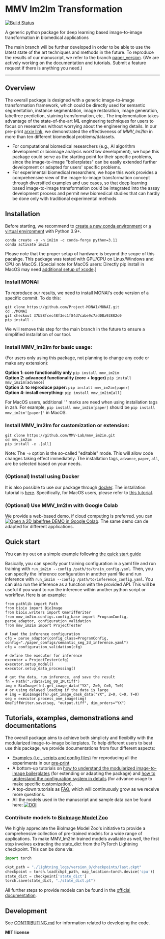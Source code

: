 # MMV Im2Im Transformation

[![Build Status](https://github.com/MMV-Lab/mmv_im2im/workflows/Build%20Main/badge.svg)](https://github.com/MMV-Lab/mmv_im2im/actions)

A generic python package for deep learning based image-to-image transformation in biomedical applications

The main branch will be further developed in order to be able to use the latest state of the art techniques and methods in the future. To reproduce the results of our manuscript, we refer to the branch [paper_version](https://github.com/MMV-Lab/mmv_im2im/tree/paper_version).
(We are actively working on the documentation and tutorials. Submit a feature request if there is anything you need.)

---

## Overview

The overall package is designed with a generic image-to-image transformation framework, which could be directly used for semantic segmentation, instance segmentation, image restoration, image generation, labelfree prediction, staining transformation, etc.. The implementation takes advantage of the state-of-the-art ML engineering techniques for users to focus on researches without worrying about the engineering details. In our pre-print [arxiv link](https://arxiv.org/abs/2209.02498), we demonstrated the effectiveness of *MMV_Im2Im* in more than ten different biomedical problems/datasets. 

* For computational biomedical researchers (e.g., AI algorithm development or bioimage analysis workflow development), we hope this package could serve as the starting point for their specific problems, since the image-to-image "boilerplates" can be easily extended further development or adapted for users' specific problems.
* For experimental biomedical researchers, we hope this work provides a comprehensive view of the image-to-image transformation concept through diversified examples and use cases, so that deep learning based image-to-image transformation could be integrated into the assay development process and permit new biomedical studies that can hardly be done only with traditional experimental methods


## Installation

Before starting, we recommend to [create a new conda environment](https://docs.conda.io/projects/conda/en/latest/user-guide/tasks/manage-environments.html#creating-an-environment-with-commands) or [a virtual environment](https://docs.python.org/3/library/venv.html) with Python 3.9+.

```
conda create -y -n im2im -c conda-forge python=3.11
conda activate im2im
```

Please note that the proper setup of hardware is beyond the scope of this pacakge. This package was tested with GPU/CPU on Linux/Windows and CPU on MacOS. [Special note for MacOS users: Directly pip install in MacOS may need [additional setup of xcode](https://developer.apple.com/forums/thread/673827).]

### Install MONAI

To reproduce our results, we need to install MONAI's code version of a specific commit. To do this:
```
git clone https://github.com/Project-MONAI/MONAI.git
cd ./MONAI
git checkout 37b58fcec48f3ec1f84d7cabe9c7ad08a93882c0
pip install .
```

We will remove this step for the main branch in the future to ensure a simplified installation of our tool.

### Install MMV_Im2Im for basic usage:

(For users only using this package, not planning to change any code or make any extension):

**Option 1: core functionality only** `pip install mmv_im2im`<br>
**Option 2: advanced functionality (core + logger)** `pip install mmv_im2im[advance]`<br>
**Option 3: to reproduce paper:** `pip install mmv_im2im[paper]`<br>
**Option 4: install everything:** `pip install mmv_im2im[all]`<br>

For MacOS users, additional ' ' marks are need when using installation tags in zsh. For example, `pip install mmv_im2im[paper]` should be `pip install mmv_im2im'[paper]'` in MacOS.

### Install MMV_Im2Im for customization or extension:


```
git clone https://github.com/MMV-Lab/mmv_im2im.git
cd mmv_im2im
pip install -e .[all]
```

Note: The `-e` option is the so-called "editable" mode. This will allow code changes taking effect immediately. The installation tags, `advance`, `paper`, `all`, are be selected based on your needs.

### (Optional) Install using Docker

It is also possible to use our package through [docker](https://www.docker.com/). The installation tutorial is [here](docker/tutorial.md). Specifically, for MacOS users, please refer to [this tutorial](tutorials/docker/mmv_im2im_docker_tutorial.md).

### (Optional) Use MMV_Im2Im with Google Colab

We provide a web-based demo, if cloud computing is preferred. you can [![Open a 2D labelfree DEMO in Google Colab](https://colab.research.google.com/assets/colab-badge.svg)](https://colab.research.google.com/github/MMV-Lab/mmv_im2im/blob/main/tutorials/colab/labelfree_2d.ipynb). The same demo can de adapted for different applications.

## Quick start

You can try out on a simple example following [the quick start guide](tutorials/quick_start.md)

Basically, you can specify your training configuration in a yaml file and run training with `run_im2im --config /path/to/train_config.yaml`. Then, you can specify the inference configuration in another yaml file and run inference with `run_im2im --config /path/to/inference_config.yaml`. You can also run the inference as a function with the provided API. This will be useful if you want to run the inference within another python script or workflow.  Here is an example:

```
from pathlib import Path
from bioio import BioImage
from bioio.writers import OmeTiffWriter
from mmv_im2im.configs.config_base import ProgramConfig, parse_adaptor, configuration_validation
from mmv_im2im import ProjectTester

# load the inference configuration
cfg = parse_adaptor(config_class=ProgramConfig, config="./paper_configs/semantic_seg_2d_inference.yaml")
cfg = configuration_validation(cfg)

# define the executor for inference
executor = ProjectTester(cfg)
executor.setup_model()
executor.setup_data_processing()

# get the data, run inference, and save the result
fn = Path("./data/img_00_IM.tiff")
img = BioImage(fn).get_image_data("YX", Z=0, C=0, T=0)
# or using delayed loading if the data is large
# img = BioImage(fn).get_image_dask_data("YX", Z=0, C=0, T=0)
seg = executor.process_one_image(img)
OmeTiffWriter.save(seg, "output.tiff", dim_orders="YX")
```


## Tutorials, examples, demonstrations and documentations

The overall package aims to achieve both simplicty and flexibilty with the modularized image-to-image boilerplates. To help different users to best use this package, we provide documentations from four different aspects:

* [Examples (i.e., scripts and config files)](tutorials/example_by_use_case.md) for reproducing all the experiments in our [pre-print](https://arxiv.org/abs/2209.02498)
* A bottom-up tutorials on [how to understand the modularized image-to-image boilerplates](tutorials/how_to_understand_boilerplates.md) (for extending or adapting the package) and [how to understand the configuration system in details](tutorials/how_to_understand_config.md) (for advance usage to make specific customization).
* A top-down tutorials as [FAQ](tutorials/FAQ.md), which will continuously grow as we receive more questions.
* All the models used in the manuscript and sample data can be found here: [![DOI](https://zenodo.org/badge/DOI/10.5281/zenodo.10034416.svg)](https://doi.org/10.5281/zenodo.10034416)


### Contribute models to [BioImage Model Zoo](https://bioimage.io/#/)

We highly appreciate the BioImage Model Zoo's initiative to provide a comprehensive collection of pre-trained models for a wide range of applications. To make MMV_Im2Im trained models available as well, the first step involves extracting the state_dict from the PyTorch Lightning checkpoint.
This can be done via:

```python
import torch

ckpt_path = "./lightning_logs/version_0/checkpoints/last.ckpt"
checkpoint = torch.load(ckpt_path, map_location=torch.device('cpu'))
state_dict = checkpoint['state_dict']
torch.save(state_dict, "./state_dict.pt")
```

All further steps to provide models can be found in the [official documentation](https://bioimage.io/docs/#/contribute_models/README).

## Development

See [CONTRIBUTING.md](CONTRIBUTING.md) for information related to developing the code.


**MIT license**
